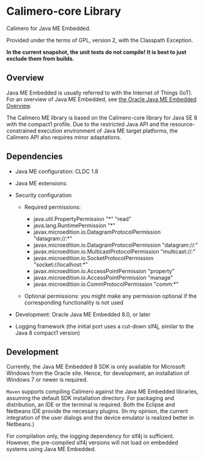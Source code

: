 Calimero-core Library
=====================

Calimero for Java ME Embedded. 

Provided under the terms of GPL, version 2, with the Classpath Exception.

__In the current snapshot, the unit tests do not compile! It is best to just exclude them from builds.__

Overview
--------

Java ME Embedded is usually referred to with the Internet of Things (IoT). For an overview of Java ME Embedded, see [the Oracle Java ME Embedded Overview](http://www.oracle.com/technetwork/java/embedded/javame/embed-me/overview/index.html).

The Calimero ME library is based on the Calimero-core library for Java SE 8 with the compact1 profile.
Due to the restricted Java API and the resource-constrained execution environment of Java ME target platforms, 
the Calimero API also requires minor adaptations. 


Dependencies
------------
* Java ME configuration: CLDC 1.8
* Java ME extensions:
* Security configuration

	- Required permissions:

		* java.util.PropertyPermission "*" "read"
		* java.lang.RuntimePermission "*"
		* javax.microedition.io.DatagramProtocolPermission "datagram://:*"
		* javax.microedition.io.DatagramProtocolPermission "datagram://*:*"
		* javax.microedition.io.MulticastProtocolPermission "multicast://*:*"
		* javax.microedition.io.SocketProtocolPermission "socket://localhost:*"
		* javax.microedition.io.AccessPointPermission "property"
		* javax.microedition.io.AccessPointPermission "manage"
		* javax.microedition.io.CommProtocolPermission "comm:*"

	- Optional permissions: you might make any permission optional if the corresponding functionality is not used

* Development: Oracle Java ME Embedded 8.0, or later
* Logging framework (the initial port uses a cut-down slf4j, similar to the Java 8 compact1 version)


Development
-----------

Currently, the Java ME Embedded 8 SDK is only available for Microsoft Windows from the Oracle site. Hence, for development, an installation of Windows 7 or newer is required.

`Maven` supports compiling Calimero against the Java ME Embedded libraries, assuming the default SDK installation directory. For packaging and distribution, an IDE or the terminal is required. Both the Eclipse and Netbeans IDE provide the necessary plugins. (In my opinion, the current integration of the user dialogs and the device emulator is realized better in Netbeans.)

For compilation only, the logging dependency for slf4j is sufficient. However, the pre-compiled slf4j versions will not load on embedded systems using Java ME Embedded.
